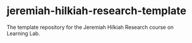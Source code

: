 # jeremiah-hilkiah-research-template
The template repository for the Jeremiah Hilkiah Research course on Learning Lab.
